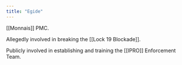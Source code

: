 ```yaml
---
title: "Egide"
---
```


[[Monnais]] PMC. 

Allegedly involved in breaking the [[Lock 19 Blockade]].

Publicly involved in establishing and training the [[IPRO]] Enforcement Team.
